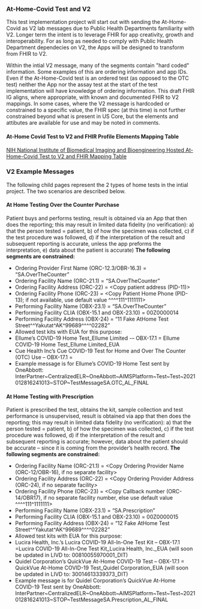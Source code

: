 ### At-Home-Covid Test and V2
This test implementation project will start out with sending the At-Home-Covid as V2 lab messages due to Public Health Departments familiarity with V2. Longer term the intent is to leverage FHIR for app creativity, growth and interoperability. For as long as needed to comply with Public Health Department dependecies on V2, the Apps will be designed to transform from FHIR to V2.

Within the intial V2 message, many of the segments contain "hard coded" information. Some examples of this are ordering information and app IDs. Even if the At-Home-Covid test is an ordered test (as opposed to the OTC test) neither the App nor the assay test at the start of the test implementation will have knowledge of ordering information. This draft FHIR IG aligns, where appropriate, with known and documented FHIR to V2 mappings. In some cases, where the V2 message is hardcoded or constrained to a specific value, the FHIR spec (at this time) is not further constrained beyond what is present in US Core, but the elements and attibutes are available for use and may be noted in comments.

#### At-Home Covid Test to V2 and FHIR Profile Elements Mapping Table
[NIH National Institute of Biomedical Imaging and Bioengineering Hosted At-Home-Covid Test to V2 and FHIR Mapping Table](https://nibibdrupal8stg.prod.acquia-sites.com/node/123961)

### V2 Example Messages
The following child pages represent the 2 types of home tests in the intial project. The two scenarios are described below.
#### At Home Testing Over the Counter Purchase
Patient buys and performs testing, result is obtained via an App that then does the reporting; this may result in limited data fidelity (no verification): a) that the person tested = patient, b) of how the specimen was collected, c) if the test procedure was followed, d) if the interpretation of the result and subsequent reporting is accurate, unless the app preforms the interpretation, e) data about the patient is accurate)
**The following segments are constrained:**
* Ordering Provider First Name (ORC-12.3/OBR-16.3) = “SA.OverTheCounter”
* Ordering Facility Name (ORC-21.1) = “SA.OverTheCounter”
* Ordering Facility Address (ORC-22) = <Copy patient address (PID-11)> 
* Ordering Facility Phone (ORC-23) = <Copy Patient Home Phone (PID-13); if not available, use default value ^^^^111^1111111>
* Performing Facility Name (OBX-23.1) = “SA.OverTheCounter”
* Performing Facility CLIA (OBX-15.1 and OBX-23.10) = 00Z0000014
* Performing Facility Address (OBX-24) = “11 Fake AtHome Test Street^^Yakutat^AK^99689^^^^02282”
* Allowed test kits with EUA for this purpose:
* Ellume’s  COVID-19 Home Test_Ellume Limited -– OBX-17.1 = Ellume COVID-19 Home Test_Ellume Limited_EUA
* Cue Health Inc’s Cue COVID-19 Test for Home and Over The Counter (OTC) Use – OBX-17.1 = 
* Example message is for Ellume’s  COVID-19 Home Test sent by OneAbbott: InterPartner~CentralizedELR~OneAbbott~AIMSPlatform~Test~Test~2021012816241013~STOP~TestMessageSA.OTC_AL_FINAL

#### At Home Testing with Prescription
Patient is prescribed the test, obtains the kit, sample collection and test performance is unsupervised, result is obtained via app that then does the reporting; this may result in limited data fidelity (no verification): a) that the person tested = patient, b) of how the specimen was collected, c) if the test procedure was followed, d) if the interpretation of the result and subsequent reporting is accurate; however, data about the patient should be accurate – since it is coming from the provider’s health record.
**The following segments are constrained:**
* Ordering Facility Name (ORC-21.1) = <Copy Ordering Provider Name (ORC-12/OBR-16), if no separate facility>
* Ordering Facility Address (ORC-22) = <Copy Ordering Provider Address (ORC-24), if no separate facility>
* Ordering Facility Phone (ORC-23) = <Copy Callback number (ORC-14/OBR17), if no separate facility number, else use default value ^^^^111^1111111>
* Performing Facility Name (OBX-23.1) = “SA.Prescription”
* Performing Facility CLIA (OBX-15.1 and OBX-23.10) = 00Z0000015
* Performing Facility Address (OBX-24) = “12 Fake AtHome Test Street^^Yakutat^AK^99689^^^^02282”
* Allowed test kits with EUA for this purpose:
* Lucira Health, Inc.’s Lucira COVID-19 All-In-One Test Kit – OBX-17.1 =Lucira COVID-19 All-In-One Test Kit_Lucira Health, Inc._EUA (will soon be updated in LIVD to: 00810055970001_DIT)
* Quidel Corporation’s QuickVue At-Home COVID-19 Test – OBX-17.1 = QuickVue At-Home COVID-19 Test_Quidel Corporation_EUA (will soon be updated in LIVD to: 30014613339373_DIT)
* Example message is for Quidel Corporation’s QuickVue At-Home COVID-19 Test sent by OneAbbott: InterPartner~CentralizedELR~OneAbbott~AIMSPlatform~Test~Test~2021012816241013~STOP~TestMessageSA.Prescription_AL_FINAL